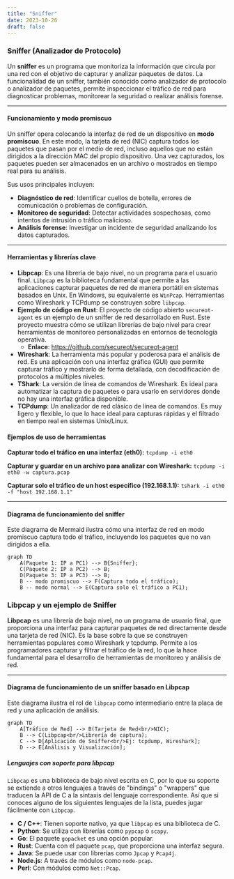 ```yaml
---
title: "Sniffer"
date: 2023-10-26
draft: false
---
```


### **Sniffer (Analizador de Protocolo)**

Un **sniffer** es un programa que monitoriza la información que circula por una red con el objetivo de capturar y analizar paquetes de datos. La funcionalidad de un sniffer, también conocido como analizador de protocolo o analizador de paquetes, permite inspeccionar el tráfico de red para diagnosticar problemas, monitorear la seguridad o realizar análisis forense.

---

#### **Funcionamiento y modo promiscuo**

Un sniffer opera colocando la interfaz de red de un dispositivo en **modo promiscuo**. En este modo, la tarjeta de red (NIC) captura todos los paquetes que pasan por el medio de red, incluso aquellos que no están dirigidos a la dirección MAC del propio dispositivo. Una vez capturados, los paquetes pueden ser almacenados en un archivo o mostrados en tiempo real para su análisis.

Sus usos principales incluyen:
* **Diagnóstico de red**: Identificar cuellos de botella, errores de comunicación o problemas de configuración.
* **Monitoreo de seguridad**: Detectar actividades sospechosas, como intentos de intrusión o tráfico malicioso.
* **Análisis forense**: Investigar un incidente de seguridad analizando los datos capturados.

---

#### **Herramientas y librerías clave**

* **Libpcap**: Es una librería de bajo nivel, no un programa para el usuario final. `Libpcap` es la biblioteca fundamental que permite a las aplicaciones capturar paquetes de red de manera portátil en sistemas basados en Unix. En Windows, su equivalente es `WinPcap`. Herramientas como Wireshark y TCPdump se construyen sobre `libpcap`.
* **Ejemplo de código en Rust**: El proyecto de código abierto `secureot-agent` es un ejemplo de un sniffer de red desarrollado en Rust. Este proyecto muestra cómo se utilizan librerías de bajo nivel para crear herramientas de monitoreo personalizadas en entornos de tecnología operativa.
  * **Enlace**: https://github.com/secureot/secureot-agent
* **Wireshark**: La herramienta más popular y poderosa para el análisis de red. Es una aplicación con una interfaz gráfica (GUI) que permite capturar tráfico y mostrarlo de forma detallada, con decodificación de protocolos a múltiples niveles.
* **TShark**: La versión de línea de comandos de Wireshark. Es ideal para automatizar la captura de paquetes o para usarlo en servidores donde no hay una interfaz gráfica disponible.
* **TCPdump**: Un analizador de red clásico de línea de comandos. Es muy ligero y flexible, lo que lo hace ideal para capturas rápidas y el filtrado en tiempo real en sistemas Unix/Linux.

#### **Ejemplos de uso de herramientas**

**Capturar todo el tráfico en una interfaz (eth0):**
`tcpdump -i eth0`

**Capturar y guardar en un archivo para analizar con Wireshark:**
`tcpdump -i eth0 -w captura.pcap`

**Capturar solo el tráfico de un host específico (192.168.1.1):**
`tshark -i eth0 -f "host 192.168.1.1"`

---

#### **Diagrama de funcionamiento del sniffer**

Este diagrama de Mermaid ilustra cómo una interfaz de red en modo promiscuo captura todo el tráfico, incluyendo los paquetes que no van dirigidos a ella.

```mermaid
graph TD
    A(Paquete 1: IP a PC1) --> B{Sniffer};
    C(Paquete 2: IP a PC2) --> B;
    D(Paquete 3: IP a PC3) --> B;
    B -- modo promiscuo --> F(Captura todo el tráfico);
    B -- modo normal --> E(Captura solo el tráfico a PC1);
```

### **Libpcap y un ejemplo de Sniffer**

**Libpcap** es una librería de bajo nivel, no un programa de usuario final, que proporciona una interfaz para capturar paquetes de red directamente desde una tarjeta de red (NIC). Es la base sobre la que se construyen herramientas populares como Wireshark y tcpdump. Permite a los programadores capturar y filtrar el tráfico de la red, lo que la hace fundamental para el desarrollo de herramientas de monitoreo y análisis de red.

---

#### **Diagrama de funcionamiento de un sniffer basado en Libpcap**

Este diagrama ilustra el rol de `libpcap` como intermediario entre la placa de red y una aplicación de análisis.

```mermaid
graph TD
    A[Tráfico de Red] --> B(Tarjeta de Red<br/>NIC);
    B --> C(Libpcap<br/>Librería de captura);
    C --> D[Aplicación de Sniffer<br/>Ej: tcpdump, Wireshark];
    D --> E[Análisis y Visualización];
```

##### **Lenguajes con soporte para libpcap**

`Libpcap` es una biblioteca de bajo nivel escrita en C, por lo que su soporte se extiende a otros lenguajes a través de "bindings" o "wrappers" que traducen la API de C a la sintaxis del lenguaje correspondiente. Así que si conoces alguno de los siguientes lenguajes de la lista, puedes jugar fácilmente con `Libpcap`.

* **C / C++**: Tienen soporte nativo, ya que `libpcap` es una biblioteca de C.
* **Python**: Se utiliza con librerías como `pypcap` o `scapy`.
* **Go**: El paquete `gopacket` es una opción popular.
* **Rust**: Cuenta con el paquete `pcap`, que proporciona una interfaz segura.
* **Java**: Se puede usar con librerías como `Jpcap` y `Pcap4j`.
* **Node.js**: A través de módulos como `node-pcap`.
* **Perl**: Con módulos como `Net::Pcap`.
